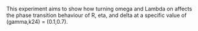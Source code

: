 This experiment aims to show how turning omega and Lambda on affects the phase transition behaviour of R, eta, and delta at a specific value of (gamma,k24) = (0.1,0.7).
